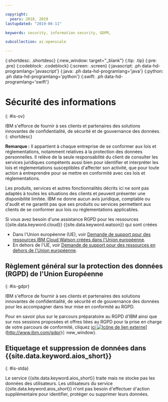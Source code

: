 ```yaml
---

copyright:
  years: 2018, 2019
lastupdated: "2019-06-11"

keywords: security, information security, GDPR, 

subcollection: ai-openscale

---
```


{:shortdesc: .shortdesc}
{:new_window: target="_blank"}
{:tip: .tip}
{:pre: .pre}
{:codeblock: .codeblock}
{:screen: .screen}
{:javascript: .ph data-hd-programlang='javascript'}
{:java: .ph data-hd-programlang='java'}
{:python: .ph data-hd-programlang='python'}
{:swift: .ph data-hd-programlang='swift'}

# Sécurité des informations
{: #is-ov}

IBM s'efforce de fournir à ses clients et partenaires des solutions innovantes de confidentialité, de sécurité et de gouvernance des données.
{: shortdesc}

**Remarque :**
Il appartient à chaque entreprise de se conformer aux lois et réglementations, notamment relatives à la protection des données personnelles. Il relève de la seule responsabilité du client de consulter les services juridiques compétents
aussi bien pour identifier et interpréter les lois et réglementations susceptibles d'affecter son activité,
que pour toute action à entreprendre pour se mettre en conformité avec ces lois et réglementations.

Les produits, services et autres fonctionnalités décrits ici ne sont pas adaptés à toutes les situations des clients et peuvent présenter une disponibilité limitée. IBM ne donne aucun avis juridique, comptable ou d'audit et ne garantit pas que ses
produits ou services permettent aux clients de se conformer aux lois ou réglementations applicables.

Si vous avez besoin d'une assistance RGPD pour les ressources {{site.data.keyword.cloud}} {{site.data.keyword.watson}} qui sont créées

-   Dans l'Union européenne (UE), voir
[Demande de support pour des ressources IBM Cloud Watson créées dans l'Union européenne](/docs/services/watson?topic=watson-gdpr-sar#request-EU).
-   En dehors de l'UE, voir [Demande de support pour des ressources en dehors de l'Union européenne](/docs/services/watson?topic=watson-gdpr-sar#request-non-EU).

## Règlement général sur la protection des données (RGPD) de l'Union Européenne
{: #is-gdpr}

IBM s'efforce de fournir à ses clients et partenaires des solutions innovantes de confidentialité, de sécurité et de gouvernance des données
pour les accompagner dans leur mise en conformité au RGPD.

Pour en savoir plus sur le parcours préparatoire au RGPD d'IBM
ainsi que sur nos sessions proposées et offres liées au RGPD pour la prise en charge de votre parcours de conformité, cliquez
[ici ![Icône de lien externe](../../icons/launch-glyph.svg "Icône de lien externe")](../../icons/launch-glyph.svg "Icône de lien externe")](http://www.ibm.com/gdpr){: new_window}.

## Etiquetage et suppression de données dans {{site.data.keyword.aios_short}}
{: #is-stda}

Le service {{site.data.keyword.aios_short}} traite mais ne stocke pas les données des utilisateurs. Les utilisateurs du service {{site.data.keyword.aios_short}} n'ont pas besoin d'effectuer d'action supplémentaire pour identifier, protéger ou supprimer leurs données.
